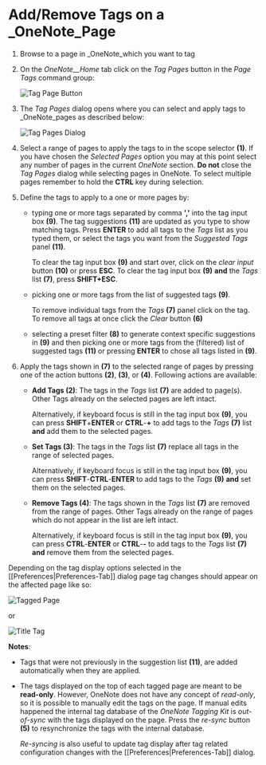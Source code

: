 # Add/Remove Tags on a _OneNote_Page

1. Browse to a page in _OneNote_which you want to tag
2. On the _OneNote__Home_ tab click on the _Tag Pages_ button in the _Page Tags_
   command group:

   ![Tag Page Button](https://github.com/WetHat/OnenoteTaggingKit/wiki/images/TagPagesButton.png)

3. The _Tag Pages_  dialog opens where you can select and apply tags to
   _OneNote_pages as described below:

   ![Tag Pages Dialog](images/TagPagesDialog.png)

4. Select a range of pages to apply the tags to in the scope selector **(1)**.
   If you have chosen the _Selected Pages_ option you may at this point select
   any number of pages in the current _OneNote_ section.
   **Do not** close the _Tag Pages_ dialog while selecting pages in OneNote.
   To select multiple pages remember to hold the **CTRL** key during selection.

5. Define the tags to apply to a one or more pages by:
   * typing one or more tags separated by comma **','** into the tag input box **(9)**.
     The tag suggestions **(11)** are updated as you type to show matching tags.
     Press **ENTER** to add all tags to the _Tags_ list as you typed them, or select the tags
     you want from the _Suggested Tags_ panel **(11)**.

     To clear the tag input box **(9)** and start over, click on the _clear input_ button **(10)**
     or press **ESC**. To clear the tag input box **(9)** **and** the _Tags_ list **(7)**,
     press **SHIFT+ESC**.
   * picking one or more tags from the list of suggested tags **(9)**.

     To remove individual tags from the _Tags_ **(7)** panel click on the
     tag. To remove all tags at once click the _Clear_ button **(6)**
   * selecting a preset filter **(8)** to generate context specific suggestions in **(9)**
     and then picking one or more tags from the (filtered) list of suggested tags **(11)** or pressing
     **ENTER** to chose all tags listed in **(9)**.
6. Apply the tags shown in **(7)** to the selected range of pages by pressing one of the action
   buttons **(2)**, **(3)**, or **(4)**. Following actions are available:
   * **Add Tags (2)**: The tags in the _Tags_ list **(7)** are added to page(s).
     Other Tags already on the selected pages are left intact.

     Alternatively, if keyboard focus is still in the tag input box **(9)**, you can
     press **SHIFT**+**ENTER** or **CTRL**-**+** to add tags to the _Tags_ **(7)**
     list **and** add them to the selected pages.
   * **Set Tags (3)**: The tags in the _Tags_ list **(7)** replace all tags
     in the range of selected pages.

     Alternatively, if keyboard focus is still
     in the tag input box **(9)**, you can
     press **SHIFT**-**CTRL**-**ENTER**  to add tags to the _Tags_ **(9)**
     **and** set them on the selected pages.
   * **Remove Tags (4)**: The tags shown in the _Tags_ list **(7)** are removed from the
     range of pages. Other Tags already on the range of pages which do not appear
     in the list are left intact.

     Alternatively, if keyboard focus is still in the tag input box **(9)**, you can
     press **CTRL**-**ENTER** or **CTRL**-**-** to add tags to the _Tags_
     list **(7)** **and** remove them from the selected pages.


Depending on the tag display options selected in the [[Preferences|Preferences-Tab]] dialog
page tag changes should appear on the affected page like so:

![Tagged Page](https://github.com/WetHat/OnenoteTaggingKit/wiki/images/TaggedPage.png)

or

![Title Tag](https://github.com/WetHat/OnenoteTaggingKit/wiki/images/TitleTag.png)

**Notes**:

* Tags that were not previously in the suggestion list **(11)**,
  are added automatically when they are applied.

* The tags displayed on the top of each tagged page are meant to be **read-only**. However, OneNote
  does not have any concept of _read-only_, so it is possible to manually edit the
  tags on the page. If manual edits happened the internal tag database of the _OneNote Tagging Kit_
  is _out-of-sync_ with the tags displayed on the page. Press the _re-sync_ button **(5)** to
  resynchronize the tags with the internal database.
  
  _Re-syncing_ is also useful to update tag display after tag related configuration changes 
  with the [[Preferences|Preferences-Tab]] dialog.

